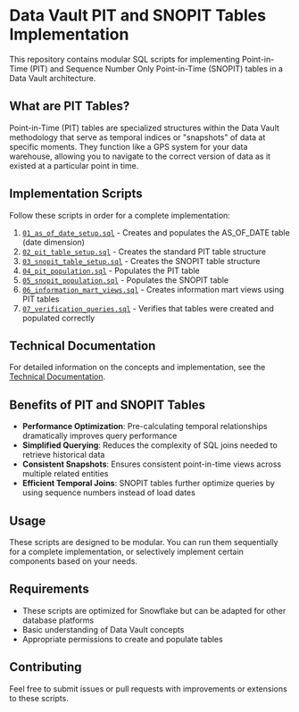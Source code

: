 # Data Vault PIT and SNOPIT Tables Implementation

This repository contains modular SQL scripts for implementing Point-in-Time (PIT) and Sequence Number Only Point-in-Time (SNOPIT) tables in a Data Vault architecture.

## What are PIT Tables?

Point-in-Time (PIT) tables are specialized structures within the Data Vault methodology that serve as temporal indices or "snapshots" of data at specific moments. They function like a GPS system for your data warehouse, allowing you to navigate to the correct version of data as it existed at a particular point in time.

## Implementation Scripts

Follow these scripts in order for a complete implementation:

1. [`01_as_of_date_setup.sql`](./01_as_of_date_setup.sql) - Creates and populates the AS_OF_DATE table (date dimension)
2. [`02_pit_table_setup.sql`](./02_pit_table_setup.sql) - Creates the standard PIT table structure
3. [`03_snopit_table_setup.sql`](./03_snopit_table_setup.sql) - Creates the SNOPIT table structure
4. [`04_pit_population.sql`](./04_pit_population.sql) - Populates the PIT table
5. [`05_snopit_population.sql`](./05_snopit_population.sql) - Populates the SNOPIT table
6. [`06_information_mart_views.sql`](./06_information_mart_views.sql) - Creates information mart views using PIT tables
7. [`07_verification_queries.sql`](./07_verification_queries.sql) - Verifies that tables were created and populated correctly

## Technical Documentation

For detailed information on the concepts and implementation, see the [Technical Documentation](pit_tables_technical_documentation.md).

## Benefits of PIT and SNOPIT Tables

- **Performance Optimization**: Pre-calculating temporal relationships dramatically improves query performance
- **Simplified Querying**: Reduces the complexity of SQL joins needed to retrieve historical data
- **Consistent Snapshots**: Ensures consistent point-in-time views across multiple related entities
- **Efficient Temporal Joins**: SNOPIT tables further optimize queries by using sequence numbers instead of load dates

## Usage

These scripts are designed to be modular. You can run them sequentially for a complete implementation, or selectively implement certain components based on your needs.

## Requirements

- These scripts are optimized for Snowflake but can be adapted for other database platforms
- Basic understanding of Data Vault concepts
- Appropriate permissions to create and populate tables

## Contributing

Feel free to submit issues or pull requests with improvements or extensions to these scripts.
